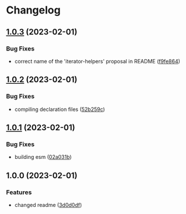 # Changelog

## [1.0.3](https://github.com/geopr/any-iter-utils/compare/v1.0.2...v1.0.3) (2023-02-01)


### Bug Fixes

* correct name of the 'iterator-helpers' proposal in README ([f9fe864](https://github.com/geopr/any-iter-utils/commit/f9fe8646e6747b92215c19979e1508eb220bb4a6))

## [1.0.2](https://github.com/geopr/any-iter-utils/compare/v1.0.1...v1.0.2) (2023-02-01)


### Bug Fixes

* compiling declaration files ([52b259c](https://github.com/geopr/any-iter-utils/commit/52b259c533febaaa02f61e0cb36c5197f3939fa2))

## [1.0.1](https://github.com/geopr/any-iter-utils/compare/v1.0.0...v1.0.1) (2023-02-01)


### Bug Fixes

* building esm ([02a031b](https://github.com/geopr/any-iter-utils/commit/02a031b795bc51fc2d569c840d6d5b7de1dfcbe6))

## 1.0.0 (2023-02-01)


### Features

* changed readme ([3d0d0df](https://github.com/geopr/any-iter-utils/commit/3d0d0dfcebd76eb66bc4bb3a44f28bcdd1394763))
